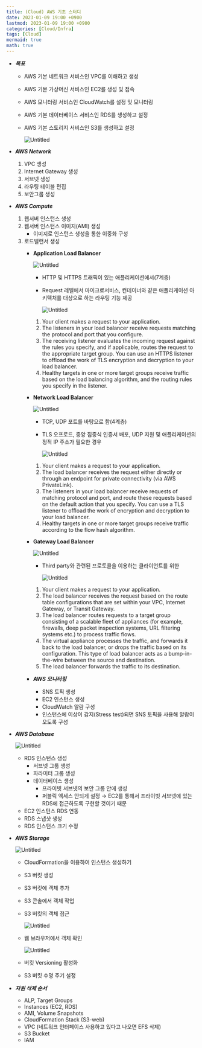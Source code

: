 ```yaml
---
title: (Cloud) AWS 기초 스터디
date: 2023-01-09 19:00 +0900
lastmod: 2023-01-09 19:00 +0900
categories: [Cloud/Infra]
tags: [Cloud]
mermaid: true
math: true
---
```


- ***목표***
    - AWS 기본 네트워크 서비스인 VPC를 이해하고 생성
    - AWS 기본 가상머신 서비스인 EC2를 생성 및 접속
    - AWS 모니터링 서비스인 CloudWatch를 설정 및 모니터링
    - AWS 기본 데이터베이스 서비스인 RDS를 생성하고 설정
    - AWS 기본 스토리지 서비스인 S3를 생성하고 설정
        
        ![Untitled](/assets/img/2023-01-09-post230109/Untitled.png)
        

- ***AWS Network***
    1. VPC 생성
    2. Internet Gateway 생성
    3. 서브넷 생성
    4. 라우팅 테이블 편집
    5. 보안그룹 생성

- ***AWS Compute***
    1. 웹서버 인스턴스 생성
    2. 웹서버 인스턴스 이미지(AMI) 생성
        - 이미지로 인스턴스 생성을 통한 이중화 구성
    3. 로드밸런서 생성
        - **Application Load Balancer**
            
            ![Untitled](/assets/img/2023-01-09-post230109/Untitled%201.png)
            
            - HTTP 및 HTTPS 트래픽이 있는 애플리케이션에서(7계층)
            - Request 레벨에서 마이크로서비스, 컨테이너와 같은 애플리케이션 아키텍처를 대상으로 하는 라우팅 기능 제공
                
                ![Untitled](/assets/img/2023-01-09-post230109/Untitled%202.png)
                
            1. Your client makes a request to your application.
            2. The listeners in your load balancer receive requests matching the protocol and port that you configure.
            3. The receiving listener evaluates the incoming request against the rules you specify, and if applicable, routes the request to the appropriate target group. You can use an HTTPS listener to offload the work of TLS encryption and decryption to your load balancer.
            4. Healthy targets in one or more target groups receive traffic based on the load balancing algorithm, and the routing rules you specify in the listener.
        - **Network Load Balancer**
            
            ![Untitled](/assets/img/2023-01-09-post230109/Untitled%203.png)
            
            - TCP, UDP 포트를 바탕으로 함(4계층)
            - TLS 오프로드, 중앙 집중식 인증서 배포, UDP 지원 및 애플리케이션의 정적 IP 주소가 필요한 경우
                
                ![Untitled](/assets/img/2023-01-09-post230109/Untitled%204.png)
                
            1. Your client makes a request to your application.
            2. The load balancer receives the request either directly or through an endpoint for private connectivity (via AWS PrivateLink).
            3. The listeners in your load balancer receive requests of matching protocol and port, and route these requests based on the default action that you specify. You can use a TLS listener to offload the work of encryption and decryption to your load balancer.
            4. Healthy targets in one or more target groups receive traffic according to the flow hash algorithm.
        - **Gateway Load Balancer**
            
            ![Untitled](/assets/img/2023-01-09-post230109/Untitled%205.png)
            
            - Third party와 관련된 프로토콜을 이용하는 클라이언트를 위한
                
                ![Untitled](/assets/img/2023-01-09-post230109/Untitled%206.png)
                
            1. Your client makes a request to your application.
            2. The load balancer receives the request based on the route table configurations that are set within your VPC, Internet Gateway, or Transit Gateway.
            3. The load balancer routes requests to a target group consisting of a scalable fleet of appliances (for example, firewalls, deep packet inspection systems, URL filtering systems etc.) to process traffic flows.
            4. The virtual appliance processes the traffic, and forwards it back to the load balancer, or drops the traffic based on its configuration. This type of load balancer acts as a bump-in-the-wire between the source and destination.
            5. The load balancer forwards the traffic to its destination.
            
        - ***AWS 모니터링***
            - SNS 토픽 생성
            - EC2 인스턴스 생성
            - CloudWatch 알람 구성
            - 인스턴스에 이상이 감지(Stress test)되면 SNS 토픽을 사용해 알람이 오도록 구성

- ***AWS Database***
    
    ![Untitled](/assets/img/2023-01-09-post230109/Untitled%207.png)
    
    - RDS 인스턴스 생성
        - 서브넷 그룹 생성
        - 파라미터 그룹 생성
        - 데이터베이스 생성
            - 프라이빗 서브넷의 보안 그룹 안에 생성
            - 퍼블릭 엑세스 안되게 설정 → EC2를 통해서 프라이빗 서브넷에 있는 RDS에 접근하도록 구현할 것이기 때문
    - EC2 인스턴스 RDS 연동
    - RDS 스냅샷 생성
    - RDS 인스턴스 크기 수정

- ***AWS Storage***
    
    ![Untitled](/assets/img/2023-01-09-post230109/Untitled%208.png)
    
    - CloudFormation을 이용하여 인스턴스 생성하기
    - S3 버킷 생성
    - S3 버킷에 객체 추가
    - S3 콘솔에서 객체 작업
    - S3 버킷의 객체 접근
        
        ![Untitled](/assets/img/2023-01-09-post230109/Untitled%209.png)
        
    - 웹 브라우저에서 객체 확인
        
        ![Untitled](/assets/img/2023-01-09-post230109/Untitled%2010.png)
        
    - 버킷 Versioning 활성화
    - S3 버킷 수명 주기 설정
    
- ***자원 삭제 순서***
    - ALP, Target Groups
    - Instances (EC2, RDS)
    - AMI, Volume Snapshots
    - CloudFormation Stack (S3-web)
    - VPC (네트워크 인터페이스 사용하고 있다고 나오면 EFS 삭제)
    - S3 Bucket
    - IAM
